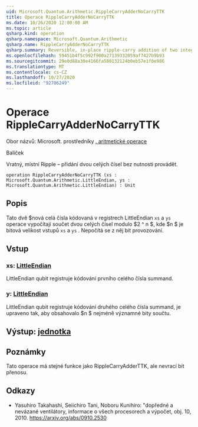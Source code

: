 ```yaml
---
uid: Microsoft.Quantum.Arithmetic.RippleCarryAdderNoCarryTTK
title: Operace RippleCarryAdderNoCarryTTK
ms.date: 10/26/2020 12:00:00 AM
ms.topic: article
qsharp.kind: operation
qsharp.namespace: Microsoft.Quantum.Arithmetic
qsharp.name: RippleCarryAdderNoCarryTTK
qsharp.summary: Reversible, in-place ripple-carry addition of two integers without carry out.
ms.openlocfilehash: 59451b4f5c992f900a27139332059af7427b9b93
ms.sourcegitcommit: 29e0d88a30e4166fa580132124b0eb57e1f0e986
ms.translationtype: MT
ms.contentlocale: cs-CZ
ms.lasthandoff: 10/27/2020
ms.locfileid: "92706249"
---
```

# <a name="ripplecarryaddernocarryttk-operation"></a>Operace RippleCarryAdderNoCarryTTK

Obor názvů: Microsoft. prostředníky [. aritmetické operace](xref:Microsoft.Quantum.Arithmetic)

Balíček [](https://nuget.org/packages/)


Vratný, místní Ripple – přidání dvou celých čísel bez nutnosti provádět.

```qsharp
operation RippleCarryAdderNoCarryTTK (xs : Microsoft.Quantum.Arithmetic.LittleEndian, ys : Microsoft.Quantum.Arithmetic.LittleEndian) : Unit
```


## <a name="description"></a>Popis

Tato dvě $nová celá čísla kódovaná v registrech LittleEndian `xs` a `ys` operace vypočítají součet dvou celých čísel modulo $2 ^ n $, kde $n $ je bitová velikost vstupů `xs` a `ys` . Nepočítá se z něj bit provozování.

## <a name="input"></a>Vstup

### <a name="xs--littleendian"></a>xs: [LittleEndian](xref:Microsoft.Quantum.Arithmetic.LittleEndian)

LittleEndian qubit registruje kódování prvního celého čísla summand.


### <a name="ys--littleendian"></a>y: [LittleEndian](xref:Microsoft.Quantum.Arithmetic.LittleEndian)

LittleEndian qubit registruje kódování druhého celého čísla summand, je upraveno tak, aby obsahovalo $n $ nejméně významné bity součtu.



## <a name="output--unit"></a>Výstup: [jednotka](xref:microsoft.quantum.lang-ref.unit)



## <a name="remarks"></a>Poznámky

Tato operace má stejné funkce jako RippleCarryAdderTTK, ale nevrací bit přenosu.

## <a name="references"></a>Odkazy

- Yasuhiro Takahashi, Seiichiro Tani, Noboru Kunihiro: "dopředné a nevázané ventilátory, informace o všech procesorech a výpočet, obj. 10, 2010.
  https://arxiv.org/abs/0910.2530